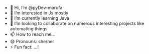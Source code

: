 - 👋 Hi, I’m @pyDev-marufa
- 👀 I’m interested in Js mostly
- 🌱 I’m currently learning Java
- 💞️ I’m looking to collaborate on numerous interesting projects like automating things
- 📫 How to reach me...
- 😄 Pronouns: she/her
- ⚡ Fun fact: ...!

<!---
pyDev-marufa/pyDev-marufa is a ✨ special ✨ repository because its `README.md` (this file) appears on your GitHub profile.
You can click the Preview link to take a look at your changes.
--->
